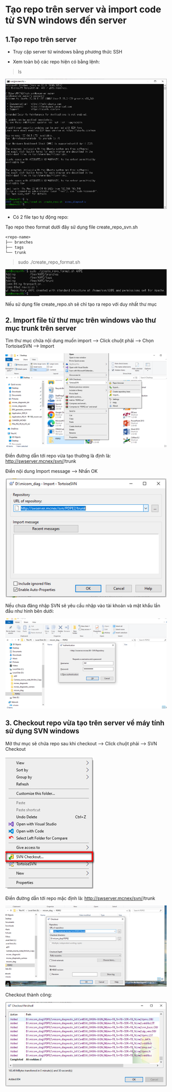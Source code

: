 # Tạo repo trên server và import code từ SVN windows đến server

## 1.Tạo repo trên server

- Truy cập server từ windows bằng phương thức SSH

- Xem toàn bộ các repo hiện có bằng lệnh:

> ls

![login server](login_server.jpg)

- Có 2 file tạo tự động repo:

Tạo repo theo format dưới đây sử dụng file create_repo_svn.sh

```
<repo-name>
├── branches
├── tags
└── trunk
```

> sudo ./create_repo_format.sh <repo-name>

![repo format](repo_format.jpg)

Nếu sử dụng file create_repo.sh sẽ chỉ tạo ra repo với duy nhất thư mục <repo-name>

## 2. Import file từ thư mục trên windows vào thư mục trunk trên server

Tìm thư mục chứa nội dung muốn import --> Click chuột phải --> Chọn TortoiseSVN --> Import

![Import_source](import.png)

Điền đường dẫn tới repo vừa tạo thường là định là: http://swserver.mcnex/svn/<repo-name>/trunk

Điền nội dung Import message --> Nhấn OK

![Import link](import_link.jpg)

Nếu chưa đăng nhập SVN sẽ yêu cầu nhập vào tài khoản và mật khẩu lần đầu như hình bên dưới:

![login svn](login_svn.png)

## 3. Checkout repo vừa tạo trên server về máy tính sử dụng SVN windows

Mở thư mục sẽ chứa repo sau khi checkout --> Click chuột phải --> SVN Checkout

![svn checkout](svn_checkout.jpg)

Điền đường dẫn tới repo mặc định là: http://swserver.mcnex/svn/<repo-name>/trunk

![checkout url](repo_url.png)

Checkout thành công:

![checkout success](checkout_ss.jpg)